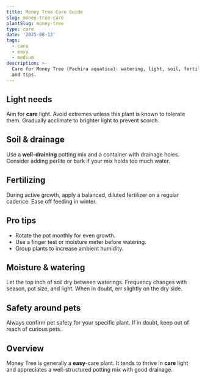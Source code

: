 ```yaml
---
title: Money Tree Care Guide
slug: money-tree-care
plantSlug: money-tree
type: care
date: '2025-08-13'
tags:
  - care
  - easy
  - medium
description: >-
  Care for Money Tree (Pachira aquatica): watering, light, soil, fertilizing,
  and tips.
---
```

## Light needs
Aim for **care** light. Avoid extremes unless this plant is known to tolerate them. Gradually acclimate to brighter light to prevent scorch.

## Soil & drainage
Use a **well-draining** potting mix and a container with drainage holes. Consider adding perlite or bark if your mix holds too much water.

## Fertilizing
During active growth, apply a balanced, diluted fertilizer on a regular cadence. Ease off feeding in winter.

## Pro tips
- Rotate the pot monthly for even growth.
- Use a finger test or moisture meter before watering.
- Group plants to increase ambient humidity.

## Moisture & watering
Let the top inch of soil dry between waterings. Frequency changes with season, pot size, and light. When in doubt, err slightly on the dry side.

## Safety around pets
Always confirm pet safety for your specific plant. If in doubt, keep out of reach of curious pets.

## Overview
Money Tree is generally a **easy**-care plant. It tends to thrive in **care** light and appreciates a well-structured potting mix with good drainage.

